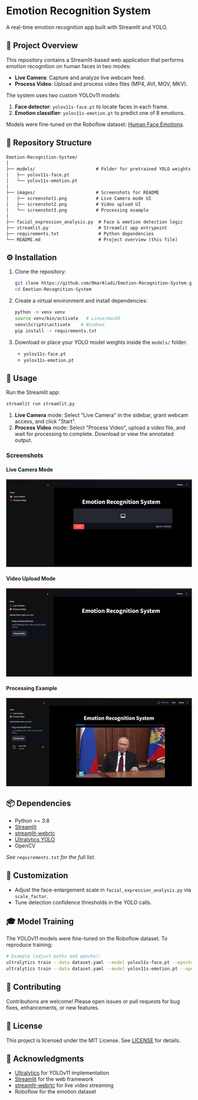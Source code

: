 # Emotion Recognition System

A real-time emotion recognition app built with Streamlit and YOLO.

## 🚀 Project Overview

This repository contains a Streamlit-based web application that performs emotion recognition on human faces in two modes:

* **Live Camera**: Capture and analyze live webcam feed.
* **Process Video**: Upload and process video files (MP4, AVI, MOV, MKV).

The system uses two custom YOLOv11 models:

1. **Face detector**: `yolov11s-face.pt` to locate faces in each frame.
2. **Emotion classifier**: `yolov11s-emotion.pt` to predict one of 8 emotions.

Models were fine-tuned on the Roboflow dataset: [Human Face Emotions](https://universe.roboflow.com/emotions-dectection/human-face-emotions/dataset/28).

## 📁 Repository Structure

```
Emotion-Recognition-System/
│
├── models/                       # Folder for pretrained YOLO weights
│   ├── yolov11s-face.pt
│   └── yolov11s-emotion.pt
│
├── images/                       # Screenshots for README
│   ├── screenshot1.png           # Live Camera mode UI
│   ├── screenshot2.png           # Video upload UI
│   └── screenshot3.png           # Processing example
│
├── facial_expression_analysis.py  # Face & emotion detection logic
├── streamlit.py                   # Streamlit app entrypoint
├── requirements.txt               # Python dependencies
└── README.md                      # Project overview (this file)
```

## ⚙️ Installation

1. Clone the repository:

   ```bash
   git clone https://github.com/OmarAladi/Emotion-Recognition-System.git
   cd Emotion-Recognition-System
   ```

2. Create a virtual environment and install dependencies:

   ```bash
   python -m venv venv
   source venv/bin/activate   # Linux/macOS
   venv\Scripts\activate    # Windows
   pip install -r requirements.txt
   ```

3. Download or place your YOLO model weights inside the `models/` folder:

   * `yolov11s-face.pt`
   * `yolov11s-emotion.pt`

## 🚀 Usage

Run the Streamlit app:

```bash
streamlit run streamlit.py
```

1. **Live Camera** mode: Select "Live Camera" in the sidebar, grant webcam access, and click "Start".
2. **Process Video** mode: Select "Process Video", upload a video file, and wait for processing to complete. Download or view the annotated output.

### Screenshots

#### Live Camera Mode

![Live Camera Mode](images/Screenshot_1.png)

#### Video Upload Mode

![Video Upload Mode](images/Screenshot_2.png)

#### Processing Example

![Processing a Video](images/Screenshot_3.png)

## 📦 Dependencies

* Python >= 3.8
* [Streamlit](https://streamlit.io/)
* [streamlit-webrtc](https://github.com/whitphx/streamlit-webrtc)
* [Ultralytics YOLO](https://github.com/ultralytics/ultralytics)
* OpenCV

*See `requirements.txt` for the full list.*

## 🔧 Customization

* Adjust the face-enlargement scale in `facial_expression_analysis.py` via `scale_factor`.
* Tune detection confidence thresholds in the YOLO calls.

## 🎓 Model Training

The YOLOv11 models were fine-tuned on the Roboflow dataset. To reproduce training:

```bash
# Example (adjust paths and epochs):
ultralytics train --data dataset.yaml --model yolov11s-face.pt --epochs 50
ultralytics train --data dataset.yaml --model yolov11s-emotion.pt --epochs 50
```

## 🤝 Contributing

Contributions are welcome! Please open issues or pull requests for bug fixes, enhancements, or new features.

## 📜 License

This project is licensed under the MIT License. See [LICENSE](LICENSE) for details.

## 🙏 Acknowledgments

* [Ultralytics](https://github.com/ultralytics) for YOLOv11 implementation
* [Streamlit](https://streamlit.io/) for the web framework
* [streamlit-webrtc](https://github.com/whitphx/streamlit-webrtc) for live video streaming
* Roboflow for the emotion dataset
